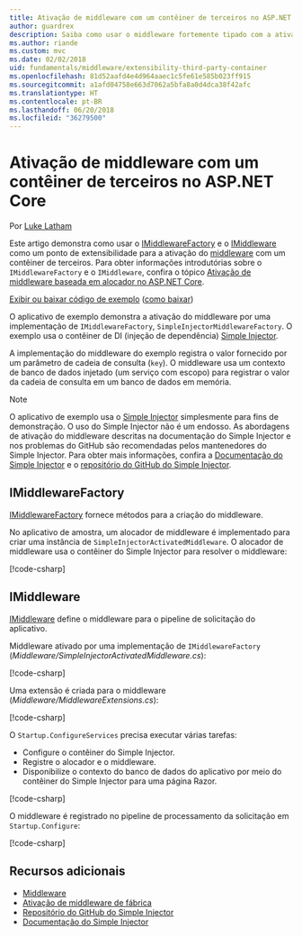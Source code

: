 ```yaml
---
title: Ativação de middleware com um contêiner de terceiros no ASP.NET Core
author: guardrex
description: Saiba como usar o middleware fortemente tipado com a ativação baseada em alocador e um contêiner de terceiros no ASP.NET Core.
ms.author: riande
ms.custom: mvc
ms.date: 02/02/2018
uid: fundamentals/middleware/extensibility-third-party-container
ms.openlocfilehash: 81d52aafd4e4d964aaec1c5fe61e585b023ff915
ms.sourcegitcommit: a1afd04758e663d7062a5bfa8a0d4dca38f42afc
ms.translationtype: HT
ms.contentlocale: pt-BR
ms.lasthandoff: 06/20/2018
ms.locfileid: "36279500"
---
```

# <a name="middleware-activation-with-a-third-party-container-in-aspnet-core"></a>Ativação de middleware com um contêiner de terceiros no ASP.NET Core

Por [Luke Latham](https://github.com/guardrex)

Este artigo demonstra como usar o [IMiddlewareFactory](/dotnet/api/microsoft.aspnetcore.http.imiddlewarefactory) e o [IMiddleware](/dotnet/api/microsoft.aspnetcore.http.imiddleware) como um ponto de extensibilidade para a ativação do [middleware](xref:fundamentals/middleware/index) com um contêiner de terceiros. Para obter informações introdutórias sobre o `IMiddlewareFactory` e o `IMiddleware`, confira o tópico [Ativação de middleware baseada em alocador no ASP.NET Core](xref:fundamentals/middleware/extensibility).

[Exibir ou baixar código de exemplo](https://github.com/aspnet/Docs/tree/master/aspnetcore/fundamentals/middleware/extensibility-third-party-container/sample) ([como baixar](xref:tutorials/index#how-to-download-a-sample))

O aplicativo de exemplo demonstra a ativação do middleware por uma implementação de `IMiddlewareFactory`, `SimpleInjectorMiddlewareFactory`. O exemplo usa o contêiner de DI (injeção de dependência) [Simple Injector](https://simpleinjector.org).

A implementação do middleware do exemplo registra o valor fornecido por um parâmetro de cadeia de consulta (`key`). O middleware usa um contexto de banco de dados injetado (um serviço com escopo) para registrar o valor da cadeia de consulta em um banco de dados em memória.

> [!NOTE]
> O aplicativo de exemplo usa o [Simple Injector](https://github.com/simpleinjector/SimpleInjector) simplesmente para fins de demonstração. O uso do Simple Injector não é um endosso. As abordagens de ativação do middleware descritas na documentação do Simple Injector e nos problemas do GitHub são recomendadas pelos mantenedores do Simple Injector. Para obter mais informações, confira a [Documentação do Simple Injector](https://simpleinjector.readthedocs.io/en/latest/index.html) e o [repositório do GitHub do Simple Injector](https://github.com/simpleinjector/SimpleInjector).

## <a name="imiddlewarefactory"></a>IMiddlewareFactory

[IMiddlewareFactory](/dotnet/api/microsoft.aspnetcore.http.imiddlewarefactory) fornece métodos para a criação do middleware.

No aplicativo de amostra, um alocador de middleware é implementado para criar uma instância de `SimpleInjectorActivatedMiddleware`. O alocador de middleware usa o contêiner do Simple Injector para resolver o middleware:

[!code-csharp[](extensibility-third-party-container/sample/Middleware/SimpleInjectorMiddlewareFactory.cs?name=snippet1&highlight=5-8,12)]

## <a name="imiddleware"></a>IMiddleware

[IMiddleware](/dotnet/api/microsoft.aspnetcore.http.imiddleware) define o middleware para o pipeline de solicitação do aplicativo.

Middleware ativado por uma implementação de `IMiddlewareFactory` (*Middleware/SimpleInjectorActivatedMiddleware.cs*):

[!code-csharp[](extensibility-third-party-container/sample/Middleware/SimpleInjectorActivatedMiddleware.cs?name=snippet1)]

Uma extensão é criada para o middleware (*Middleware/MiddlewareExtensions.cs*):

[!code-csharp[](extensibility-third-party-container/sample/Middleware/MiddlewareExtensions.cs?name=snippet1)]

O `Startup.ConfigureServices` precisa executar várias tarefas:

* Configure o contêiner do Simple Injector.
* Registre o alocador e o middleware.
* Disponibilize o contexto do banco de dados do aplicativo por meio do contêiner do Simple Injector para uma página Razor.

[!code-csharp[](extensibility-third-party-container/sample/Startup.cs?name=snippet1)]

O middleware é registrado no pipeline de processamento da solicitação em `Startup.Configure`:

[!code-csharp[](extensibility-third-party-container/sample/Startup.cs?name=snippet2&highlight=13)]

## <a name="additional-resources"></a>Recursos adicionais

* [Middleware](xref:fundamentals/middleware/index)
* [Ativação de middleware de fábrica](xref:fundamentals/middleware/extensibility)
* [Repositório do GitHub do Simple Injector](https://github.com/simpleinjector/SimpleInjector)
* [Documentação do Simple Injector](https://simpleinjector.readthedocs.io/en/latest/index.html)

